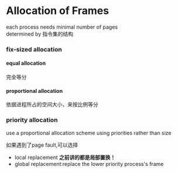 # Allocation of Frames

each process needs minimal number of pages  
determined by 指令集的结构  

### fix-sized allocation
#### equal allocation 
完全等分  
#### proportional allocation  
依据进程所占的空间大小，来按比例等分   

### priority allocation  
use a proportional allocation scheme using priorities rather than size  

如果遇到了page fault,可以选择  

* local replacement  **之前讲的都是局部置换！**  
* global replacement:replace the lower priority process's frame   


